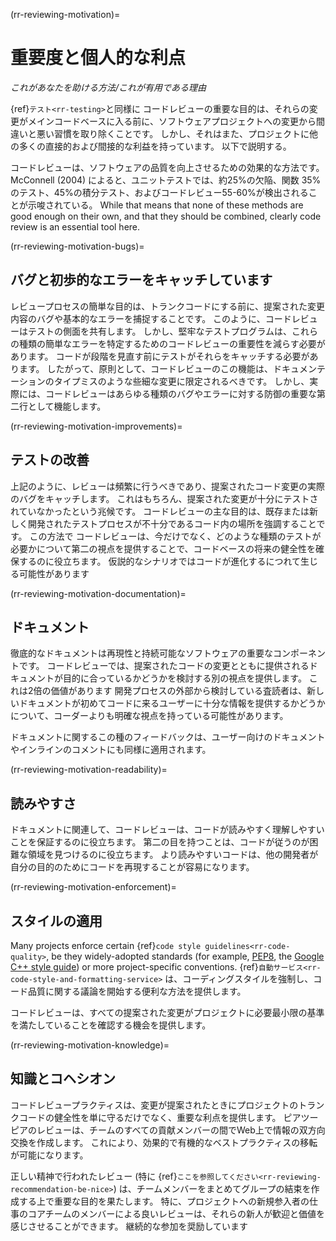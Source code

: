 (rr-reviewing-motivation)=
<!-- omit in toc -->
# 重要度と個人的な利点

*これがあなたを助ける方法/これが有用である理由*

{ref}`テスト<rr-testing>`と同様に コードレビューの重要な目的は、それらの変更がメインコードベースに入る前に、ソフトウェアプロジェクトへの変更から間違いと悪い習慣を取り除くことです。 しかし、それはまた、プロジェクトに他の多くの直接的および間接的な利益を持っています。 以下で説明する。

コードレビューは、ソフトウェアの品質を向上させるための効果的な方法です。 McConnell (2004) によると、ユニットテストでは、約25%の欠陥、関数 35%のテスト、45%の積分テスト、およびコードレビュー55-60%が検出されることが示唆されている。 While that means that none of these methods are good enough on their own, and that they should be combined, clearly code review is an essential tool here.

(rr-reviewing-motivation-bugs)=
## バグと初歩的なエラーをキャッチしています

レビュープロセスの簡単な目的は、トランクコードにする前に、提案された変更内容のバグや基本的なエラーを捕捉することです。 このように、コードレビューはテストの側面を共有します。 しかし、堅牢なテストプログラムは、これらの種類の簡単なエラーを特定するためのコードレビューの重要性を減らす必要があります。 コードが段階を見直す前にテストがそれらをキャッチする必要があります。 したがって、原則として、コードレビューのこの機能は、ドキュメンテーションのタイプミスのような些細な変更に限定されるべきです。 しかし、実際には、コードレビューはあらゆる種類のバグやエラーに対する防御の重要な第二行として機能します。

(rr-reviewing-motivation-improvements)=
## テストの改善

上記のように、レビューは頻繁に行うべきであり、提案されたコード変更の実際のバグをキャッチします。 これはもちろん、提案された変更が十分にテストされていなかったという兆候です。 コードレビューの主な目的は、既存または新しく開発されたテストプロセスが不十分であるコード内の場所を強調することです。 この方法で コードレビューは、今だけでなく、どのような種類のテストが必要かについて第二の視点を提供することで、コードベースの将来の健全性を確保するのに役立ちます。 仮説的なシナリオではコードが進化するにつれて生じる可能性があります

(rr-reviewing-motivation-documentation)=
## ドキュメント

<!--SiccarPoint notes a whole section on documentation is justified in the book!-->
徹底的なドキュメント<!--reference はセクションが存在するとここに行きます-->は再現性と持続可能なソフトウェアの重要なコンポーネントです。 コードレビューでは、提案されたコードの変更とともに提供されるドキュメントが目的に合っているかどうかを検討する別の視点を提供します。 これは2倍の価値があります 開発プロセスの外部から検討している査読者は、新しいドキュメントが初めてコードに来るユーザーに十分な情報を提供するかどうかについて、コーダーよりも明確な視点を持っている可能性があります。

ドキュメントに関するこの種のフィードバックは、ユーザー向けのドキュメントやインラインのコメントにも同様に適用されます。

(rr-reviewing-motivation-readability)=
## 読みやすさ

ドキュメントに関連して、コードレビューは、コードが読みやすく理解しやすいことを保証するのに役立ちます。 第二の目を持つことは、コードが従うのが困難な領域を見つけるのに役立ちます。 より読みやすいコードは、他の開発者が自分の目的のためにコードを再現することが容易になります。

(rr-reviewing-motivation-enforcement)=
## スタイルの適用

Many projects enforce certain {ref}`code style guidelines<rr-code-quality>`, be they widely-adopted standards (for example, [PEP8](https://www.python.org/dev/peps/pep-0008/), the [Google C++ style guide](https://google.github.io/styleguide/cppguide.html)) or more project-specific conventions. 
{ref}`自動サービス<rr-code-style-and-formatting-service>` は、コーディングスタイルを強制し、コード品質に関する議論を開始する便利な方法を提供します。

コードレビューは、すべての提案された変更がプロジェクトに必要最小限の基準を満たしていることを確認する機会を提供します。

(rr-reviewing-motivation-knowledge)=
## 知識とコヘシオン

コードレビュープラクティスは、変更が提案されたときにプロジェクトのトランクコードの健全性を単に守るだけでなく、重要な利点を提供します。 ピアツーピアのレビューは、チームのすべての貢献メンバーの間でWeb上で情報の双方向交換を作成します。 これにより、効果的で有機的なベストプラクティスの移転が可能になります。

正しい精神で行われたレビュー (特に {ref}`ここを参照してください<rr-reviewing-recommendation-be-nice>`) は、チームメンバーをまとめてグループの結束を作成する上で重要な目的を果たします。 特に、プロジェクトへの新規参入者の仕事のコアチームのメンバーによる良いレビューは、それらの新人が歓迎と価値を感じさせることができます。 継続的な参加を奨励しています
